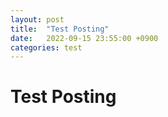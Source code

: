 ```yaml
---
layout: post
title:  "Test Posting"
date:   2022-09-15 23:55:00 +0900
categories: test
---
```


# Test Posting
